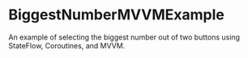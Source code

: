 # BiggestNumberMVVMExample
An example of selecting the biggest number out of two buttons using StateFlow, Coroutines, and MVVM.
